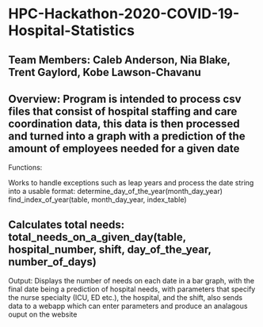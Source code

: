 # HPC-Hackathon-2020-COVID-19-Hospital-Statistics
Team Members: Caleb Anderson, Nia Blake, Trent Gaylord, Kobe Lawson-Chavanu
---
Overview:
Program is intended to process csv files that consist of hospital staffing and care coordination data, this data is then processed and turned into a graph with a prediction of the amount of employees needed for a given date
---
Functions:

Works to handle exceptions such as leap years and process the date string into a usable format:
determine_day_of_the_year(month_day_year)
find_index_of_year(table, month_day_year, index_table)

Calculates total needs:
total_needs_on_a_given_day(table, hospital_number, shift, day_of_the_year, number_of_days)
---
Output:
Displays the number of needs on each date in a bar graph, with the final date being a prediction of hospital needs, with parameters that specify the nurse specialty (ICU, ED etc.), the hospital, and the shift, also sends data to a webapp which can enter parameters and produce an analagous ouput on the website

